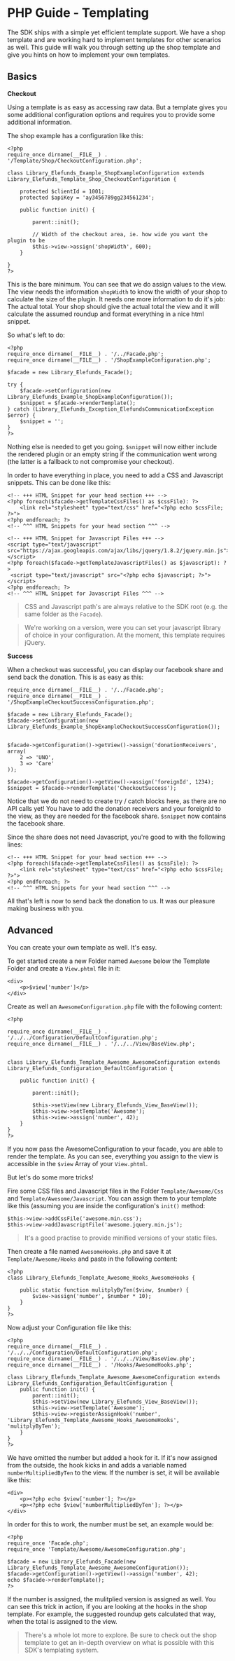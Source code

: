PHP Guide - Templating
======================

The SDK ships with a simple yet efficient template support. We have a shop template and are working hard to implement
templates for other scenarios as well. This guide will walk you through setting up the shop template and give you hints
on how to implement your own templates.

Basics
------

**Checkout**

Using a template is as easy as accessing raw data. But a template gives you some additional configuration options and
requires you to provide some additional information.

The shop example has a configuration like this:

    <?php
    require_once dirname(__FILE__) . '/Template/Shop/CheckoutConfiguration.php';

    class Library_Elefunds_Example_ShopExampleConfiguration extends Library_Elefunds_Template_Shop_CheckoutConfiguration {

        protected $clientId = 1001;
        protected $apiKey = 'ay3456789gg234561234';

        public function init() {

            parent::init();

            // Width of the checkout area, ie. how wide you want the plugin to be
            $this->view->assign('shopWidth', 600);
        }

    }
    ?>

This is the bare minimum. You can see that we do assign values to the view. The view needs the information `shopWidth` to
know the width of your shop to calculate the size of the plugin. It needs one more information to do it's job: The actual total.
Your shop should give the actual total the view and it will calculate the assumed roundup and format everything in a nice html
snippet.

So what's left to do:

    <?php
    require_once dirname(__FILE__) . '/../Facade.php';
    require_once dirname(__FILE__) . '/ShopExampleConfiguration.php';

    $facade = new Library_Elefunds_Facade();

    try {
        $facade->setConfiguration(new Library_Elefunds_Example_ShopExampleConfiguration());
        $snippet = $facade->renderTemplate();
    } catch (Library_Elefunds_Exception_ElefundsCommunicationException $error) {
        $snippet = '';
    }
    ?>

Nothing else is needed to get you going. `$snippet` will now either include the rendered plugin or an empty string if
the communication went wrong (the latter is a fallback to not compromise your checkout).

In order to have everything in place, you need to add a CSS and Javascript snippets. This can be done like this:

    <!-- +++ HTML Snippet for your head section +++ -->
    <?php foreach($facade->getTemplateCssFiles() as $cssFile): ?>
        <link rel="stylesheet" type="text/css" href="<?php echo $cssFile; ?>">
    <?php endforeach; ?>
    <!-- ^^^ HTML Snippets for your head section ^^^ -->

    <!-- +++ HTML Snippet for Javascript Files +++ -->
    <script type="text/javascript" src="https://ajax.googleapis.com/ajax/libs/jquery/1.8.2/jquery.min.js"> </script>
    <?php foreach($facade->getTemplateJavascriptFiles() as $javascript): ?>
     <script type="text/javascript" src="<?php echo $javascript; ?>"></script>
    <?php endforeach; ?>
    <!-- ^^^ HTML Snippet for Javascript Files ^^^ -->

> CSS and Javascript path's are always relative to the SDK root (e.g. the same folder as the `Facade`).

> We're working on a version, were you can set your javascript library of choice in your configuration.
> At the moment, this template requires jQuery.

**Success**

When a checkout was successful, you can display our facebook share and send back the donation. This is as easy as this:

    require_once dirname(__FILE__) . '/../Facade.php';
    require_once dirname(__FILE__) . '/ShopExampleCheckoutSuccessConfiguration.php';

    $facade = new Library_Elefunds_Facade();
    $facade->setConfiguration(new Library_Elefunds_Example_ShopExampleCheckoutSuccessConfiguration());


    $facade->getConfiguration()->getView()->assign('donationReceivers', array(
        2 => 'UNO',
        3 => 'Care'
    ));

    $facade->getConfiguration()->getView()->assign('foreignId', 1234);
    $snippet = $facade->renderTemplate('CheckoutSuccess');

Notice that we do not need to create try / catch blocks here, as there are no API calls yet! You have to add the donation
receivers and your foreignId to the view, as they are needed for the facebook share. `$snippet` now contains the facebook share.

Since the share does not need Javascript, you're good to with the following lines:

    <!-- +++ HTML Snippet for your head section +++ -->
    <?php foreach($facade->getTemplateCssFiles() as $cssFile): ?>
        <link rel="stylesheet" type="text/css" href="<?php echo $cssFile; ?>">
    <?php endforeach; ?>
    <!-- ^^^ HTML Snippets for your head section ^^^ -->

All that's left is now to send back the donation to us. It was our pleasure making business with you.


Advanced
--------

You can create your own template as well. It's easy.

To get started create a new Folder named `Awesome` below the Template Folder and create a `View.phtml` file in it:

    <div>
        <p>$view['number']</p>
    </div>

Create as well an `AwesomeConfiguration.php` file with the following content:

    <?php

    require_once dirname(__FILE__) . '/../../Configuration/DefaultConfiguration.php';
    require_once dirname(__FILE__) . '/../../View/BaseView.php';


    class Library_Elefunds_Template_Awesome_AwesomeConfiguration extends Library_Elefunds_Configuration_DefaultConfiguration {

        public function init() {

            parent::init();

            $this->setView(new Library_Elefunds_View_BaseView());
            $this->view->setTemplate('Awesome');
            $this->view->assign('number', 42);
        }
    }
    ?>

If you now pass the AwesomeConfiguration to your facade, you are able to render the template. As you can see, everything
you assign to the view is accessible in the `$view` Array of your `View.phtml`.

But let's do some more tricks!

Fire some CSS files and Javascript files in the Folder `Template/Awesome/Css` and `Template/Awesome/Javascript`. You can assign
them to your template like this (assuming you are inside the configuration's `init()` method:

    $this->view->addCssFile('awesome.min.css');
    $this->view->addJavascriptFile('awesome.jquery.min.js');

> It's a good practise to provide minified versions of your static files.

Then create a file named `AwesomeHooks.php` and save it at `Template/Awesome/Hooks` and paste in the following content:

    <?php
    class Library_Elefunds_Template_Awesome_Hooks_AwesomeHooks {

        public static function mulitplyByTen($view, $number) {
            $view->assign('number', $number * 10);
        }
    }
    ?>

Now adjust your Configuration file like this:

    <?php
    require_once dirname(__FILE__) . '/../../Configuration/DefaultConfiguration.php';
    require_once dirname(__FILE__) . '/../../View/BaseView.php';
    require_once dirname(__FILE__) . '/Hooks/AwesomeHooks.php';

    class Library_Elefunds_Template_Awesome_AwesomeConfiguration extends Library_Elefunds_Configuration_DefaultConfiguration {
        public function init() {
            parent::init();
            $this->setView(new Library_Elefunds_View_BaseView());
            $this->view->setTemplate('Awesome');
            $this->view->registerAssignHook('number', 'Library_Elefunds_Template_Awesome_Hooks_AwesomeHooks', 'mulitplyByTen');
        }
    }
    ?>

We have omitted the number but added a hook for it. If it's now assigned from the outside, the hook kicks in and adds a variable
named `numberMultipliedByTen` to the view. If the number is set, it will be available like this:

    <div>
        <p><?php echo $view['number']; ?></p>
        <p><?php echo $view['numberMultipliedByTen']; ?></p>
    </div>

In order for this to work, the number must be set, an example would be:

    <?php
    require_once 'Facade.php';
    require_once 'Template/Awesome/AwesomeConfiguration.php';

    $facade = new Library_Elefunds_Facade(new Library_Elefunds_Template_Awesome_AwesomeConfiguration());
    $facade->getConfiguration()->getView()->assign('number', 42);
    echo $facade->renderTemplate();
    ?>

If the number is assigned, the mulitplied version is assigned as well. You can see this trick in action, if you are looking
at the hooks in the shop template. For example, the suggested roundup gets calculated that way, when the total is assigned to the
view.

> There's a whole lot more to explore. Be sure to check out the shop template to get an in-depth overview on what is
> possible with this SDK's templating system.





